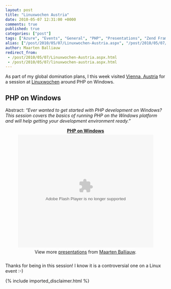 ```yaml
---
layout: post
title: "Linuxwochen Austria"
date: 2010-05-07 12:31:00 +0000
comments: true
published: true
categories: ["post"]
tags: ["Azure", "Events", "General", "PHP", "Presentations", "Zend Framework"]
alias: ["/post/2010/05/07/Linuxwochen-Austria.aspx", "/post/2010/05/07/linuxwochen-austria.aspx"]
author: Maarten Balliauw
redirect_from:
 - /post/2010/05/07/Linuxwochen-Austria.aspx.html
 - /post/2010/05/07/linuxwochen-austria.aspx.html
---
```

<p>As part of my global domination plans, I this week visited <a href="http://maps.google.com/maps?f=q&amp;source=s_q&amp;hl=nl&amp;geocode=&amp;q=Vienna,+Austria&amp;sll=37.0625,-95.677068&amp;sspn=42.581364,68.466797&amp;ie=UTF8&amp;hq=&amp;hnear=Wenen,+Oostenrijk&amp;t=h&amp;z=11" target="_blank">Vienna, Austria</a> for a session at <a href="http://www.linuxwochen.at" target="_blank">Linuxwochen</a> around PHP on Windows.</p>
<h2>PHP on Windows</h2>
<p>Abstract: <em>&ldquo;Ever wanted to get started with PHP development on Windows? This session covers the basics of running PHP on the Windows platform and will help getting your development environment ready.&rdquo;</em></p>

<div style="width:100%;text-align:center;" id="__ss_4003807"><strong style="display:block;margin:12px 0 4px"><a href="http://www.slideshare.net/maartenba/php-on-windows-4003807" title="PHP on Windows">PHP on Windows</a></strong><object id="__sse4003807" width="425" height="355"><param name="movie" value="http://static.slidesharecdn.com/swf/ssplayer2.swf?doc=cusersmblrq67desktop2010-05-07phponwindowsphponwindows-100507051849-phpapp01&stripped_title=php-on-windows-4003807" /><param name="allowFullScreen" value="true"/><param name="allowScriptAccess" value="always"/><embed name="__sse4003807" src="http://static.slidesharecdn.com/swf/ssplayer2.swf?doc=cusersmblrq67desktop2010-05-07phponwindowsphponwindows-100507051849-phpapp01&stripped_title=php-on-windows-4003807" type="application/x-shockwave-flash" allowscriptaccess="always" allowfullscreen="true" width="425" height="355"></embed></object><div style="padding:5px 0 12px">View more <a href="http://www.slideshare.net/">presentations</a> from <a href="http://www.slideshare.net/maartenba">Maarten Balliauw</a>.</div></div>

<p>Thanks for being in this session! I know it is a controversial one on a Linux event :-)</p>
{% include imported_disclaimer.html %}
